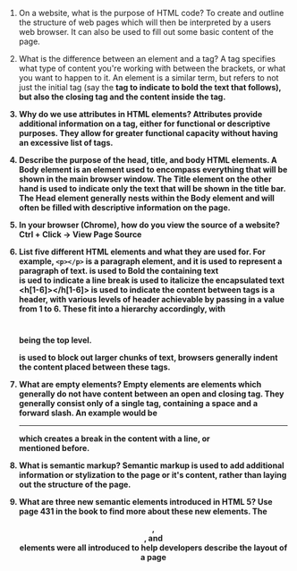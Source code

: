 1.  On a website, what is the purpose of HTML code?
    To create and outline the structure of web pages which will then be interpreted by a users web browser. It can also be used to fill out some basic content of the page.

2.  What is the difference between an element and a tag?
    A tag specifies what type of content you're working with between the brackets, or what you want to happen to it. An element is a similar term, but refers to not just the initial tag (say the <b> tag to indicate to bold the text that follows), but also the closing tag and the content inside the tag.

3.  Why do we use attributes in HTML elements?
    Attributes provide additional information on a tag, either for functional or descriptive purposes. They allow for greater functional capacity without having an excessive list of tags.

4.  Describe the purpose of the head, title, and body HTML elements.
    A Body element is an element used to encompass everything that will be shown in the main browser window. The Title element on the other hand is used to indicate only the text that will be shown in the title bar. The Head element generally nests within the Body element and will often be filled with descriptive information on the page.

5.  In your browser (Chrome), how do you view the source of a website?
    Ctrl + Click -> View Page Source

6.  List five different HTML elements and what they are used for. For example, `<p></p>` is a paragraph element, and it is used to represent a paragraph of text.
    <b></b> is used to Bold the containing text
    <br /> is ued to indicate a line break
    <i></i> is used to italicize the encapsulated text
    <h[1-6]></h[1-6]> is used to indicate the content between tags is a header, with various levels of header achievable by passing in a value from 1 to 6. These fit into a hierarchy accordingly, with <h1></h1> being the top level.  
    <blockquote></blockquote> is used to block out larger chunks of text, browsers generally indent the content placed between these tags.

7.  What are empty elements?
    Empty elements are elements which generally do not have content between an open and closing tag. They generally consist only of a single tag, containing a space and a forward slash. An example would be <hr /> which creates a break in the content with a line, or <br /> mentioned before.

8.  What is semantic markup?
    Semantic markup is used to add additional information or stylization to the page or it's content, rather than laying out the structure of the page.
    
9.  What are three new semantic elements introduced in HTML 5? Use page 431 in the book to find more about these new elements.
    The <header>, <nav>, and <article> elements were all introduced to help developers describe the layout of a page
